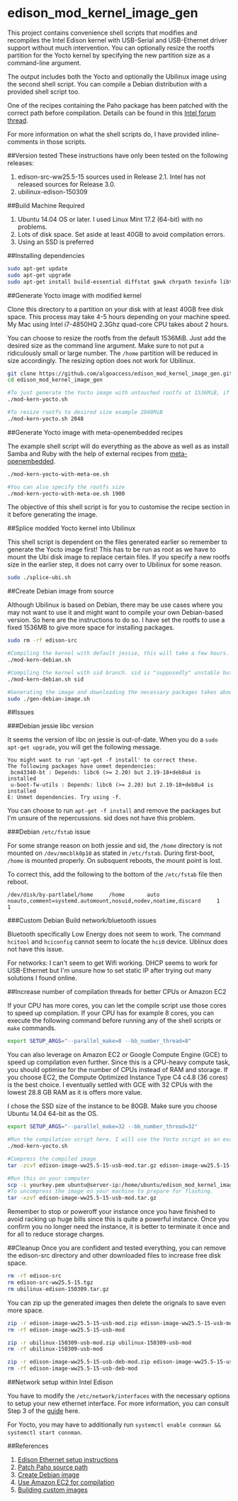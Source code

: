 # edison_mod_kernel_image_gen
This project contains convenience shell scripts that modifies and recompiles the Intel Edison kernel with USB-Serial and USB-Ethernet driver support without much intervention. You can optionally resize the rootfs partition for the Yocto kernel by specifying the new partition size as a command-line argument.

The output includes both the Yocto and optionally the Ubilinux image using the second shell script. You can compile a Debian distribution with a provided shell script too.

One of the recipes containing the Paho package has been patched with the correct path before compilation. Details can be found in this [Intel forum thread](https://communities.intel.com/thread/101849).

For more information on what the shell scripts do, I have provided inline-comments in those scripts.

##Version tested
These instructions have only been tested on the following releases:

1. edison-src-ww25.5-15 sources used in Release 2.1. Intel has not released sources for Release 3.0.
2. ubilinux-edison-150309

##Build Machine Required

1. Ubuntu 14.04 OS or later. I used Linux Mint 17.2 (64-bit) with no problems.
2. Lots of disk space. Set aside at least 40GB to avoid compilation errors.
3. Using an SSD is preferred

##Installing dependencies
```bash
sudo apt-get update
sudo apt-get upgrade
sudo apt-get install build-essential diffstat gawk chrpath texinfo libtool gcc-multilib libsdl1.2-dev dfu-util debootstrap u-boot-tools debian-archive-keyring dfu-util git python wget
```

##Generate Yocto image with modified kernel

Clone this directory to a partition on your disk with at least 40GB free disk space. This process may take 4-5 hours depending on your machine speed. My Mac using Intel i7-4850HQ 2.3Ghz quad-core CPU takes about 2 hours.

You can choose to resize the rootfs from the default 1536MiB. Just add the desired size as the command line argument. Make sure to not put a ridiculously small or large number. The `/home` partition will be reduced in size accordingly. The resizing option does not work for Ubilinux.

```bash
git clone https://github.com/algoaccess/edison_mod_kernel_image_gen.git
cd edison_mod_kernel_image_gen

#To just generate the Yocto image with untouched rootfs at 1536MiB, if not skip to next command example.
./mod-kern-yocto.sh

#To resize rootfs to desired size example 2048MiB
./mod-kern-yocto.sh 2048
```

##Generate Yocto image with meta-openembedded recipes

The example shell script will do everything as the above as well as as install Samba and Ruby with the help of external recipes from [meta-openembedded](https://github.com/openembedded/meta-openembedded).

```bash
./mod-kern-yocto-with-meta-oe.sh

#You can also specify the rootfs size
./mod-kern-yocto-with-meta-oe.sh 1900
```

The objective of this shell script is for you to customise the recipe section in it before generating the image.

##Splice modded Yocto kernel into Ubilinux

This shell script is dependent on the files generated earlier so remember to generate the Yocto image first! This has to be run as root as we have to mount the Ubi disk image to replace certain files. If you specify a new rootfs size in the earlier step, it does not carry over to Ubilinux for some reason.

```bash
sudo ./splice-ubi.sh
```

##Create Debian image from source

Although Ubilinux is based on Debian, there may be use cases where you may not want to use it and might want to compile your own Debian-based version. So here are the instructions to do so. I have set the rootfs to use a fixed 1536MB to give more space for installing packages.

```bash
sudo rm -rf edison-src

#Compiling the kernel with default jessie, this will take a few hours. If you want sid, skip to next command.
./mod-kern-debian.sh

#Compiling the kernel with sid branch. sid is "supposedly" unstable but the packages are more up-to-date.
./mod-kern-debian.sh sid

#Generating the image and downloading the necessary packages takes about half hour
sudo ./gen-debian-image.sh
```

##Issues

###Debian jessie libc version

It seems the version of libc on jessie is out-of-date. When you do a `sudo apt-get upgrade`, you will get the following message.

```
You might want to run 'apt-get -f install' to correct these.
The following packages have unmet dependencies:
 bcm43340-bt : Depends: libc6 (>= 2.20) but 2.19-18+deb8u4 is installed
 u-boot-fw-utils : Depends: libc6 (>= 2.20) but 2.19-18+deb8u4 is installed
E: Unmet dependencies. Try using -f.
```

You can choose to run `apt-get -f install` and remove the packages but I'm unsure of the repercussions. sid does not have this problem.

###Debian `/etc/fstab` issue

For some strange reason on both jessie and sid, the `/home` directory is not mounted on `/dev/mmcblk0p10` as stated in `/etc/fstab`. During first-boot, `/home` is mounted properly. On subsquent reboots, the mount point is lost. 

To correct this, add the following to the bottom of the `/etc/fstab` file then reboot.

```
/dev/disk/by-partlabel/home     /home       auto    noauto,comment=systemd.automount,nosuid,nodev,noatime,discard     1   1
```

###Custom Debian Build network/bluetooth issues

Bluetooth specifically Low Energy does not seem to work. The command `hcitool` and `hciconfig` cannot seem to locate the `hci0` device. Ublinux does not have this issue.

For networks: I can't seem to get Wifi working. DHCP seems to work for USB-Ethernet but I'm unsure how to set static IP after trying out many solutions I found online.

##Increase number of compilation threads for better CPUs or Amazon EC2

If your CPU has more cores, you can let the compile script use those cores to speed up compilation. If your CPU has for example 8 cores, you can execute the following command before running any of the shell scripts or `make` commands.

```bash
export SETUP_ARGS="--parallel_make=8 --bb_number_thread=8"
```

You can also leverage on Amazon EC2 or Google Compute Engine (GCE) to speed up compilation even further. Since this is a CPU-heavy compute task, you should optimise for the number of CPUs instead of RAM and storage. If you choose EC2, the Compute Optimized Instance Type C4 c4.8 (36 cores) is the best choice. I eventually settled with GCE with 32 CPUs with the lowest 28.8 GB RAM as it is offers more value.

I chose the SSD size of the instance to be 80GB. Make sure you choose Ubuntu 14.04 64-bit as the OS.

```bash
export SETUP_ARGS="--parallel_make=32 --bb_number_thread=32"

#Run the compilation script here. I will use the Yocto script as an example here.
./mod-kern-yocto.sh

#Compress the compiled image
tar -zcvf edison-image-ww25.5-15-usb-mod.tar.gz edison-image-ww25.5-15-usb-mod

#Run this on your computer
scp -i yourkey.pem ubuntu@server-ip:/home/ubuntu/edison_mod_kernel_image_gen/edison-image-ww25.5-15-usb-mod.tar.gz /home/user/yourlocation
#To uncompress the image on your machine to prepare for flashing.
tar -xzvf edison-image-ww25.5-15-usb-mod.tar.gz
```

Remember to stop or poweroff your instance once you have finished to avoid racking up huge bills since this is quite a powerful instance. Once you confirm you no longer need the instance, it is better to terminate it once and for all to reduce storage charges.

##Cleanup
Once you are confident and tested everything, you can remove the edison-src directory and other downloaded files to increase free disk space.

```bash
rm -rf edison-src
rm edison-src-ww25.5-15.tgz
rm ubilinux-edison-150309.tar.gz
```

You can zip up the generated images then delete the orignals to save even more space.

```bash
zip -r edison-image-ww25.5-15-usb-mod.zip edison-image-ww25.5-15-usb-mod
rm -rf edison-image-ww25.5-15-usb-mod

zip -r ubilinux-150309-usb-mod.zip ubilinux-150309-usb-mod
rm -rf ubilinux-150309-usb-mod

zip -r edison-image-ww25.5-15-usb-deb-mod.zip edison-image-ww25.5-15-usb-deb-mod
rm -rf edison-image-ww25.5-15-usb-deb-mod
```
##Network setup within Intel Edison

You have to modify the `/etc/network/interfaces` with the necessary options to setup your new ethernet interface. For more information, you can consult Step 3 of the [guide](https://github.com/LGSInnovations/Edison-Ethernet/tree/master/guides) here.

For Yocto, you may have to additionally run `systemctl enable connman && systemctl start connman`.

##References
1. [Edison Ethernet setup instructions](https://github.com/LGSInnovations/Edison-Ethernet)
2. [Patch Paho source path](https://communities.intel.com/thread/101849)
3. [Create Debian image](http://www.hackgnar.com/2016/02/building-debian-linux-for-intel-edison.html)
4. [Use Amazon EC2 for compilation](https://github.com/hackgnar/kali_intel_edison/blob/master/ManualBuild.md)
5. [Building custom images](https://software.intel.com/en-us/node/593592)
